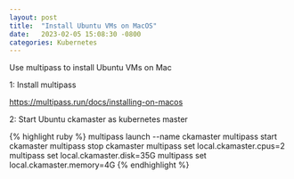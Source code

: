 ```yaml
---
layout: post
title:  "Install Ubuntu VMs on MacOS"
date:   2023-02-05 15:08:30 -0800
categories: Kubernetes
---
```

Use multipass to install Ubuntu VMs on Mac

1: Install multipass

https://multipass.run/docs/installing-on-macos

2: Start Ubuntu ckamaster  as kubernetes master

{% highlight ruby %}
multipass launch --name ckamaster
multipass start ckamaster
multipass stop ckamaster
multipass set local.ckamaster.cpus=2
multipass set local.ckamaster.disk=35G
multipass set local.ckamaster.memory=4G
{% endhighlight %}

[jekyll-docs]: https://jekyllrb.com/docs/home
[jekyll-gh]:   https://github.com/jekyll/jekyll
[jekyll-talk]: https://talk.jekyllrb.com/
